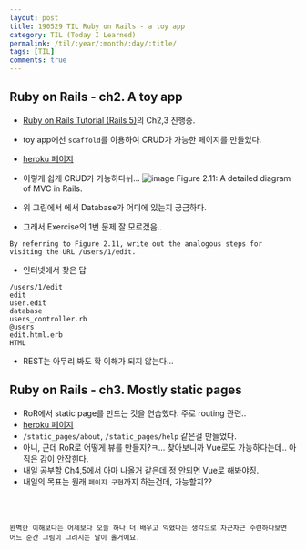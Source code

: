 ```yaml
---
layout: post
title: 190529 TIL Ruby on Rails - a toy app
category: TIL (Today I Learned)
permalink: /til/:year/:month/:day/:title/
tags: [TIL]
comments: true
---
```


## **Ruby on Rails - ch2. A toy app**
- [Ruby on Rails Tutorial (Rails 5)](https://www.railstutorial.org/book/beginning)의 Ch2,3 진행중. 
- toy app에선 `scaffold`를 이용하여 CRUD가 가능한 페이지를 만들었다.
- [heroku 페이지](https://soom-toy-app.herokuapp.com/)
- 이렇게 쉽게 CRUD가 가능하다뉘... 
![image](https://user-images.githubusercontent.com/40848630/58542982-7b9acc80-8239-11e9-8dd8-a4e1eb74c9c3.png)
Figure 2.11: A detailed diagram of MVC in Rails.

- 위 그림에서 에서 Database가 어디에 있는지 궁금하다. 
- 그래서 Exercise의 1번 문제 잘 모르겠음..
```
By referring to Figure 2.11, write out the analogous steps for visiting the URL /users/1/edit.
```
- 인터넷에서 찾은 답
```
/users/1/edit
edit
user.edit
database
users_controller.rb
@users
edit.html.erb
HTML
```
- REST는 아무리 봐도 확 이해가 되지 않는다...


## **Ruby on Rails - ch3. Mostly static pages**
- RoR에서 static page를 만드는 것을 연습했다. 주로 routing 관련..
- [heroku 페이지](https://soom-sample-app.herokuapp.com/)
- `/static_pages/about`, `/static_pages/help` 같은걸 만들었다. 
- 아니, 근데 RoR로 어떻게 뷰를 만들지?ㅋ... 찾아보니까 Vue로도 가능하다는데.. 아직은 감이 안잡힌다.
- 내일 공부할 Ch4,5에서 아마 나올거 같은데 정 안되면 Vue로 해봐야징.
- 내일의 목표는 원래 `페이지 구현`까지 하는건데, 가능할지??

<br/>
<br/>


```
완벽한 이해보다는 어제보다 오늘 하나 더 배우고 익혔다는 생각으로 차근차근 수련하다보면 어느 순간 그림이 그려지는 날이 올거예요.
```